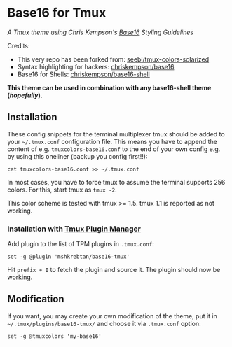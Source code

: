 # Base16 for Tmux

_A Tmux theme using Chris Kempson's [Base16](https://github.com/chriskempson/base16) Styling Guidelines_

Credits:
- This very repo has been forked from: [seebi/tmux-colors-solarized](https://github.com/seebi/tmux-colors-solarized)
- Syntax highlighting for hackers: [chriskempson/base16](https://github.com/chriskempson/base16)
- Base16 for Shells: [chriskempson/base16-shell](https://github.com/chriskempson/base16-shell)

**This theme can be used in combination with any base16-shell theme (_hopefully_).**

## Installation
These config snippets for the terminal multiplexer tmux should be added to your `~/.tmux.conf` configuration file.
This means you have to append the content of e.g. `tmuxcolors-base16.conf` to the end of your own config e.g. by using this oneliner (backup you config first!!):

    cat tmuxcolors-base16.conf >> ~/.tmux.conf

In most cases, you have to force tmux to assume the terminal supports 256 colors.
For this, start tmux as `tmux -2`.

This color scheme is tested with tmux >= 1.5. tmux 1.1 is reported as not working.

### Installation with [Tmux Plugin Manager](https://github.com/tmux-plugins/tpm)
Add plugin to the list of TPM plugins in `.tmux.conf`:

    set -g @plugin 'mshkrebtan/base16-tmux'

Hit `prefix + I` to fetch the plugin and source it. The plugin should now be working.

## Modification
If you want, you may create your own modification of the theme, put it in `~/.tmux/plugins/base16-tmux/` and choose it via `.tmux.conf` option:

    set -g @tmuxcolors 'my-base16'
